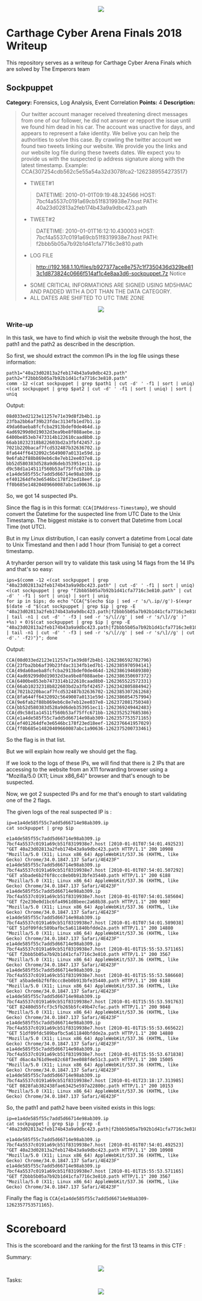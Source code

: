 <p align="center">
<img src="logo.png"/>
</p>

# Carthage Cyber Arena Finals 2018 Writeup
This repository serves as a writeup for Carthage Cyber Arena Finals which are solved by The Emperors team

## Sockpuppet

**Category:** Forensics, Log Analysis, Event Correlation
**Points:** 4
**Description:**

>Our twitter account manager received threatening direct messages from one of our follower, he did not answer or repport the issue until we found him dead in his car. The account was unactive for days, and appears to represent a fake identity.
>We belive you can help the authorities to  solve  this  case. By crawling the twitter account we found two tweets  linking our website. We provide you the  links  and  our  website  log  file during these tweets dates. We expect you to provide us with  the suspected ip address signature along with the latest timestamp.
>Example: CCA{307254cdb562c5e55a54a32d3078fca2-1262389554273517}
>* TWEET#1
>  > DATETIME: 2010-01-01T09:19:48.324566
>  > HOST: 7bcf4a5537c0191a69cb51f8319938e7.host
>  > PATH: 40a23d02813a2feb174b43a9a9dbc423.path
>* TWEET#2
>  > DATETIME: 2010-01-01T16:12:10.430003
>  > HOST: 7bcf4a5537c0191a69cb51f8319938e7.host
>  > PATH: f2bbb5b05a7b92b1d41cfa7716c3e810.path
>* LOG FILE
>  > http://192.168.1.10/files/b927377ace8e757c1f7350436d329be813c1d873824c0666f514af1c4e8aa3d6-sockpuppet.7z
>Notice
> - SOME CRITICAL INFORMATIONS ARE SIGNED USING MD5HMAC
>   AND PADDED WITH A DOT THAN THE DATA CATEGORY.
> - ALL DATES ARE SHIFTED TO UTC TIME ZONE


<p align="center">
<img src="resources/forensics-4-sockpuppet/_description.PNG"/>
</p>

### Write-up
In this task, we have to find which ip visit the website through the host, the path1 and the path2 as described in the description.

So first, we should extract the common IPs in the log file usings these information:

```
path1="40a23d02813a2feb174b43a9a9dbc423.path"
path2="f2bbb5b05a7b92b1d41cfa7716c3e810.path"
comm -12 <(cat sockpuppet | grep $path1 | cut -d' ' -f1 | sort | uniq) <(cat sockpuppet | grep $pat2 | cut -d' ' -f1 | sort | uniq) | sort | uniq
```

Output:

```
08d033ed2123e11257e71e39d8f2b4b1.ip
23fba2bb6af39b23fdac3134fb1ed7b1.ip
49da60aeba8fcfcba2913bdef0de464d.ip
4ad69299d0d19032d3ea9be8f088aebe.ip
6400be853eb7473314b122610caad8b0.ip
66ab10232318b822603bd2a3fbf42457.ip
7021b220bacaf7fcd532487b32636702.ip
8fa644ff6432092c5649007a0131e59d.ip
9e6fab2f88b869eb6c8e7eb12ee037e8.ip
bb52d580383d528a9d6deb353951ec11.ip
d9c58d1a14511f560b53af75ffc671bb.ip
e1a4de585f55c7add5d66714e98ab309.ip
ef401264dfe3e6546bc178f23ed18eef.ip
ff0b685e14820409660087abc1a90636.ip
```

So, we got 14 suspected IPs.

Since the flag is in this format: `CCA{IPAddress-Timestamp}`, we should convert the Datetime for the suspected line from UTC Date to the Unix Timestamp. The biggest mistake is to convert that Datetime from Local Time (not UTC).

But in my Linux distribution, I can easily convert a datetime from Local date to Unix Timestand and then I add 1 hour (from Tunisia) to get a correct timestamp.

A tryharder person will try to validate this task using 14 flags from the 14 IPs and that's so easy:

```
ips=$(comm -12 <(cat sockpuppet | grep "40a23d02813a2feb174b43a9a9dbc423.path" | cut -d' ' -f1 | sort | uniq) <(cat sockpuppet | grep "f2bbb5b05a7b92b1d41cfa7716c3e810.path" | cut -d' ' -f1 | sort | uniq) | sort | uniq
for ip in $ips; do echo "CCA{"$(echo $ip | sed -r 's/\.ip//g')-$(expr $(date -d "$(cat sockpuppet | grep $ip | grep -E "40a23d02813a2feb174b43a9a9dbc423.path|f2bbb5b05a7b92b1d41cfa7716c3e810.path" | tail -n1 | cut -d' ' -f3 | sed -r 's/\[//g' | sed -r 's/\]//g' )" +%s) + 0)$(cat sockpuppet | grep $ip | grep -E "40a23d02813a2feb174b43a9a9dbc423.path|f2bbb5b05a7b92b1d41cfa7716c3e810.path" | tail -n1 | cut -d' ' -f3 | sed -r 's/\[//g' | sed -r 's/\]//g' | cut -d'.' -f2)"}"; done
```

Output:

```
CCA{08d033ed2123e11257e71e39d8f2b4b1-1262386592782796}
CCA{23fba2bb6af39b23fdac3134fb1ed7b1-1262385970594141}
CCA{49da60aeba8fcfcba2913bdef0de464d-1262386194689380}
CCA{4ad69299d0d19032d3ea9be8f088aebe-1262386350697372}
CCA{6400be853eb7473314b122610caad8b0-1262365522572331}
CCA{66ab10232318b822603bd2a3fbf42457-1262342805884942}
CCA{7021b220bacaf7fcd532487b32636702-1262385307261268}
CCA{8fa644ff6432092c5649007a0131e59d-1262386054757994}
CCA{9e6fab2f88b869eb6c8e7eb12ee037e8-1262372081750348}
CCA{bb52d580383d528a9d6deb353951ec11-1262369249442483}
CCA{d9c58d1a14511f560b53af75ffc671bb-1262352527685386}
CCA{e1a4de585f55c7add5d66714e98ab309-1262357753571165}
CCA{ef401264dfe3e6546bc178f23ed18eef-1262376641957029}
CCA{ff0b685e14820409660087abc1a90636-1262375200733461}
```

So the flag is in that list.

But we will explain how really we should get the flag.

If we look to the logs of these IPs, we will find that there is 2 IPs that are accessing to the website from an X11 forwarding browser using a "Mozilla/5.0 (X11; Linux x86_64)" browser and that's enough to be suspected.

Now, we got 2 suspected IPs and for me that's enough to start validating one of the 2 flags.

The given logs of the real suspected IP is :

```
ip=e1a4de585f55c7add5d66714e98ab309.ip
cat sockpuppet | grep $ip

e1a4de585f55c7add5d66714e98ab309.ip 7bcf4a5537c0191a69cb51f8319938e7.host [2010-01-01T07:54:01.492523] "GET 40a23d02813a2feb174b43a9a9dbc423.path HTTP/1.1" 200 10908 "Mozilla/5.0 (X11; Linux x86_64) AppleWebKit/537.36 (KHTML, like Gecko) Chrome/34.0.1847.137 Safari/4E423F"
e1a4de585f55c7add5d66714e98ab309.ip 7bcf4a5537c0191a69cb51f8319938e7.host [2010-01-01T07:54:01.507292] "GET a5bade6b2f6f8ccc8eb0b913bfe35440.path HTTP/1.1" 200 6188 "Mozilla/5.0 (X11; Linux x86_64) AppleWebKit/537.36 (KHTML, like Gecko) Chrome/34.0.1847.137 Safari/4E423F"
e1a4de585f55c7add5d66714e98ab309.ip 7bcf4a5537c0191a69cb51f8319938e7.host [2010-01-01T07:54:01.585604] "GET f2e230e0d1bc6fa4961d8beec2a68b38.path HTTP/1.1" 200 9087 "Mozilla/5.0 (X11; Linux x86_64) AppleWebKit/537.36 (KHTML, like Gecko) Chrome/34.0.1847.137 Safari/4E423F"
e1a4de585f55c7add5d66714e98ab309.ip 7bcf4a5537c0191a69cb51f8319938e7.host [2010-01-01T07:54:01.589038] "GET 51df09fdc589bafbc5a611840bfdde2a.path HTTP/1.1" 200 14880 "Mozilla/5.0 (X11; Linux x86_64) AppleWebKit/537.36 (KHTML, like Gecko) Chrome/34.0.1847.137 Safari/4E423F"
e1a4de585f55c7add5d66714e98ab309.ip 7bcf4a5537c0191a69cb51f8319938e7.host [2010-01-01T15:55:53.571165] "GET f2bbb5b05a7b92b1d41cfa7716c3e810.path HTTP/1.1" 200 3567 "Mozilla/5.0 (X11; Linux x86_64) AppleWebKit/537.36 (KHTML, like Gecko) Chrome/34.0.1847.137 Safari/4E423F"
e1a4de585f55c7add5d66714e98ab309.ip 7bcf4a5537c0191a69cb51f8319938e7.host [2010-01-01T15:55:53.586660] "GET a5bade6b2f6f8ccc8eb0b913bfe35440.path HTTP/1.1" 200 6188 "Mozilla/5.0 (X11; Linux x86_64) AppleWebKit/537.36 (KHTML, like Gecko) Chrome/34.0.1847.137 Safari/4E423F"
e1a4de585f55c7add5d66714e98ab309.ip 7bcf4a5537c0191a69cb51f8319938e7.host [2010-01-01T15:55:53.591763] "GET 82480d55fcf3c5fb265b5fc49b47cfac.path HTTP/1.1" 200 9848 "Mozilla/5.0 (X11; Linux x86_64) AppleWebKit/537.36 (KHTML, like Gecko) Chrome/34.0.1847.137 Safari/4E423F"
e1a4de585f55c7add5d66714e98ab309.ip 7bcf4a5537c0191a69cb51f8319938e7.host [2010-01-01T15:55:53.665622] "GET 51df09fdc589bafbc5a611840bfdde2a.path HTTP/1.1" 200 14880 "Mozilla/5.0 (X11; Linux x86_64) AppleWebKit/537.36 (KHTML, like Gecko) Chrome/34.0.1847.137 Safari/4E423F"
e1a4de585f55c7add5d66714e98ab309.ip 7bcf4a5537c0191a69cb51f8319938e7.host [2010-01-01T15:55:53.671838] "GET d6ac4a761d9ee82c68f3ee088fde51c3.path HTTP/1.1" 200 15005 "Mozilla/5.0 (X11; Linux x86_64) AppleWebKit/537.36 (KHTML, like Gecko) Chrome/34.0.1847.137 Safari/4E423F"
e1a4de585f55c7add5d66714e98ab309.ip 7bcf4a5537c0191a69cb51f8319938e7.host [2010-01-01T23:18:17.313985] "GET 0828fab382438fae63425e597a22800c.path HTTP/1.1" 200 10153 "Mozilla/5.0 (X11; Linux x86_64) AppleWebKit/537.36 (KHTML, like Gecko) Chrome/34.0.1847.137 Safari/4E423F"
```

So, the path1 and path2 have been visited exists in this logs:

```
ip=e1a4de585f55c7add5d66714e98ab309.ip
cat sockpuppet | grep $ip | grep -E "40a23d02813a2feb174b43a9a9dbc423.path|f2bbb5b05a7b92b1d41cfa7716c3e810.path"

e1a4de585f55c7add5d66714e98ab309.ip 7bcf4a5537c0191a69cb51f8319938e7.host [2010-01-01T07:54:01.492523] "GET 40a23d02813a2feb174b43a9a9dbc423.path HTTP/1.1" 200 10908 "Mozilla/5.0 (X11; Linux x86_64) AppleWebKit/537.36 (KHTML, like Gecko) Chrome/34.0.1847.137 Safari/4E423F"
e1a4de585f55c7add5d66714e98ab309.ip 7bcf4a5537c0191a69cb51f8319938e7.host [2010-01-01T15:55:53.571165] "GET f2bbb5b05a7b92b1d41cfa7716c3e810.path HTTP/1.1" 200 3567 "Mozilla/5.0 (X11; Linux x86_64) AppleWebKit/537.36 (KHTML, like Gecko) Chrome/34.0.1847.137 Safari/4E423F"
```

Finally the flag is ``CCA{e1a4de585f55c7add5d66714e98ab309-1262357753571165}``.











# Scoreboard

This is the scoreboard and the ranking for the first 13 teams in this CTF :

Summary:

<p align="center">
<img src="scoreboard/ALL.PNG"/>
</p>

Tasks:

<p align="center">
<img src="scoreboard/1.PNG"/>
</p>

